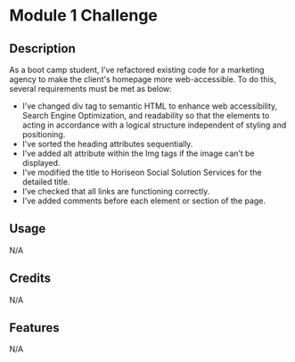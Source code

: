 # Module 1 Challenge

## Description

As a boot camp student, I’ve refactored existing code for a marketing agency to make the client's homepage more web-accessible. To do this, several requirements must be met as below:

* I’ve changed div tag to semantic HTML to enhance web accessibility, Search Engine Optimization, and readability so that the elements to acting in accordance with a logical structure independent of styling and positioning.
* I've sorted the heading attributes sequentially.
* I’ve added alt attribute within the Img tags if the image can’t be displayed. 
* I’ve modified the title to Horiseon Social Solution Services for the detailed title.
* I’ve checked that all links are functioning correctly.
* I’ve added comments before each element or section of the page.

## Usage
N/A

## Credits
N/A

## Features
N/A

